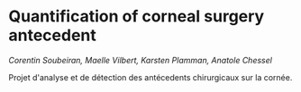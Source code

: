 # Quantification of corneal surgery antecedent
*Corentin Soubeiran, Maelle Vilbert, Karsten Plamman, Anatole Chessel*

Projet d'analyse et de détection des antécedents chirurgicaux sur la cornée.
